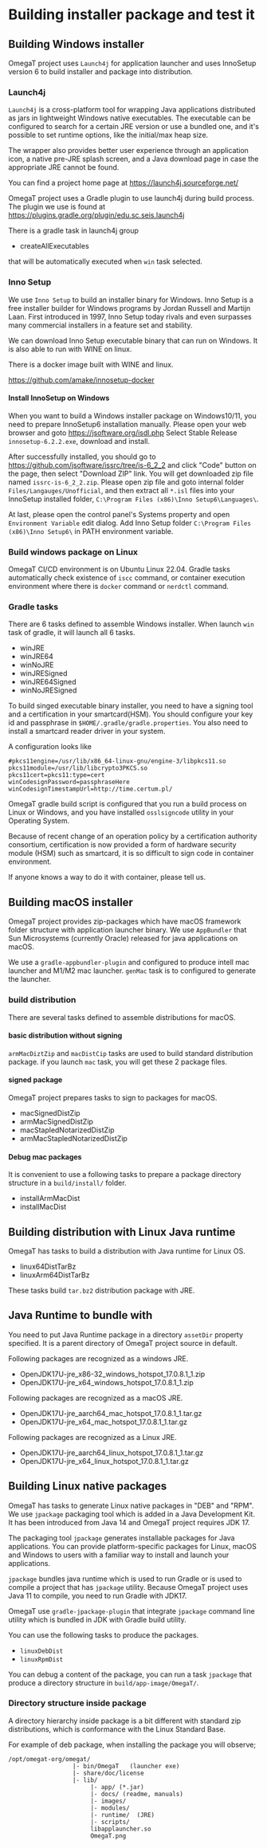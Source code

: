 # Building installer package and test it

## Building Windows installer

OmegaT project uses `Launch4j` for application launcher and uses
InnoSetup version 6 to build installer and package into distribution.

### Launch4j

`Launch4j` is a cross-platform tool for wrapping Java applications distributed as
jars in lightweight Windows native executables. The executable can be configured
to search for a certain JRE version or use a bundled one, and it's possible to
set runtime options, like the initial/max heap size.

The wrapper also provides better user experience through an application icon,
a native pre-JRE splash screen, and a Java download page in case the appropriate
JRE cannot be found.

You can find a project home page at
https://launch4j.sourceforge.net/

OmegaT project uses a Gradle plugin to use launch4j during build process.
The plugin we use is found at
https://plugins.gradle.org/plugin/edu.sc.seis.launch4j

There is a gradle task in launch4j group

- createAllExecutables

that will be automatically executed when `win` task selected.

### Inno Setup

We use `Inno Setup` to build an installer binary for Windows.
Inno Setup is a free installer builder for Windows programs by Jordan Russell
and Martijn Laan. First introduced in 1997, Inno Setup today rivals
and even surpasses many commercial installers in a feature set and stability.

We can download Inno Setup executable binary that can run on Windows.
It is also able to run with WINE on linux.

There is a docker image built with WINE and linux.

https://github.com/amake/innosetup-docker

#### Install InnoSetup on Windows

When you want to build a Windows installer package on Windows10/11, you need to prepare InnoSetup6 installation
manually.
Please open your web browser and goto https://jsoftware.org/isdl.php
Select Stable Release `innosetup-6.2.2.exe`, download and install.

After successfully installed, you should go to https://github.com/jsoftware/issrc/tree/is-6_2_2
and click "Code" button on the page, then select "Download ZIP" link.
You will get downloaded zip file named `issrc-is-6_2_2.zip`.
Please open zip file and goto internal folder `Files/Langauges/Unofficial`, and then extract all `*.isl` files
into your InnoSetup installed folder, `C:\Program Files (x86)\Inno Setup6\Languages\`.

At last, please open the control panel's Systems property and open `Environment Variable` edit dialog.
Add Inno Setup folder `C:\Program Files (x86)\Inno Setup6\`  in PATH environment variable.

### Build windows package on Linux

OmegaT CI/CD environment is on Ubuntu Linux 22.04.
Gradle tasks automatically check existence of `iscc` command, or container execution environment 
where there is `docker` command or `nerdctl` command.

### Gradle tasks

There are 6 tasks defined to assemble Windows installer.
When launch `win` task of gradle, it will launch all 6 tasks.

- winJRE
- winJRE64
- winNoJRE
- winJRESigned
- winJRE64Signed
- winNoJRESigned

To build singed executable binary installer, you need to have a signing tool and a certification
in your smartcard(HSM). You should configure your key id and passphrase in `$HOME/.gradle/gradle.properties`.
You also need to install a smartcard reader driver in your system.

A configuration looks like 
```properties
#pkcs11engine=/usr/lib/x86_64-linux-gnu/engine-3/libpkcs11.so
pkcs11module=/usr/lib/libcrypto3PKCS.so
pkcs11cert=pkcs11:type=cert
winCodesignPassword=passphraseHere
winCodesignTimestampUrl=http://time.certum.pl/
```

OmegaT gradle build script is configured that you run a build process on Linux or Windows,
and you have installed `osslsigncode` utility in your Operating System.

Because of recent change of an operation policy by a certification authority consortium, 
certification is now provided a form of hardware security module (HSM) such as smartcard,
it is so difficult to sign code in container environment.

If anyone knows a way to do it with container, please tell us.


## Building macOS installer

OmegaT project provides zip-packages which have macOS framework folder structure with
application launcher binary. We use `AppBundler` that Sun Microsystems (currently Oracle)
released for java applications on macOS. 

We use a `gradle-appbundler-plugin` and configured to produce intell mac launcher and
M1/M2 mac launcher. `genMac` task is to configured to generate the launcher.

### build distribution

There are several tasks defined to assemble distributions for macOS.

#### basic distribution without signing

`armMacDiztZip` and `macDistCip` tasks are used to build standard distribution package.
if you launch `mac` task, you will get these 2 package files. 

#### signed package

OmegaT project prepares tasks to sign to packages for macOS.

- macSignedDistZip
- armMacSignedDistZip
- macStapledNotarizedDistZip
- armMacStapledNotarizedDistZip

#### Debug mac packages

It is convenient to use a following tasks to prepare a package directory
structure in a `build/install/` folder.

- installArmMacDist
- installMacDist

## Building distribution with Linux Java runtime

OmegaT has tasks to build a distribution with Java runtime for Linux OS.

- linux64DistTarBz
- linuxArm64DistTarBz

These tasks build `tar.bz2` distribution package with JRE.

## Java Runtime to bundle with

You need to put Java Runtime package in a directory `assetDir` property specified.
It is a parent directory of OmegaT project source in default.

Following packages are recognized as a windows JRE.

- OpenJDK17U-jre_x86-32_windows_hotspot_17.0.8.1_1.zip
- OpenJDK17U-jre_x64_windows_hotspot_17.0.8.1_1.zip

Following packages are recognized as a macOS JRE.

- OpenJDK17U-jre_aarch64_mac_hotspot_17.0.8.1_1.tar.gz
- OpenJDK17U-jre_x64_mac_hotspot_17.0.8.1_1.tar.gz

Following packages are recognized as a Linux JRE.

- OpenJDK17U-jre_aarch64_linux_hotspot_17.0.8.1_1.tar.gz
- OpenJDK17U-jre_x64_linux_hotspot_17.0.8.1_1.tar.gz


## Building Linux native packages

OmegaT has tasks to generate Linux native packages in "DEB" and "RPM".
We use `jpackage` packaging tool which is added in a Java Development Kit.
It has been introduced from Java 14 and OmegaT project requires JDK 17.

The packaging tool `jpackage` generates installable packages for Java applications.
You can provide platform-specific packages for Linux, macOS and Windows to users
with a familiar way to install and launch your applications.

`jpackage` bundles java runtime which is used to run Gradle or is used to compile a project
that has `jpackage` utility. Because OmegaT project uses Java 11 to compile, you need to
run Gradle with JDK17.

OmegaT use `gradle-jpackage-plugin` that integrate `jpackage` command line utility
which is bundled in JDK with Gradle build utility.

You can use the following tasks to produce the packages.

- `linuxDebDist`
- `linuxRpmDist`

You can debug a content of the package, you can run a task `jpackage` that produce a
directory structure in `build/app-image/OmegaT/`.

### Directory structure inside package

A directory hierarchy inside package is a bit different with standard
zip distributions, which is conformance with the Linux Standard Base.

For example of deb package, when installing the package you will observe;

```text
/opt/omegat-org/omegat/
                  |- bin/OmegaT   (launcher exe)
                  |- share/doc/license
                  |- lib/
                       |- app/ (*.jar)
                       |- docs/ (readme, manuals)
                       |- images/
                       |- modules/
                       |- runtime/  (JRE)
                       |- scripts/
                       libapplauncher.so
                       OmegaT.png  
```

